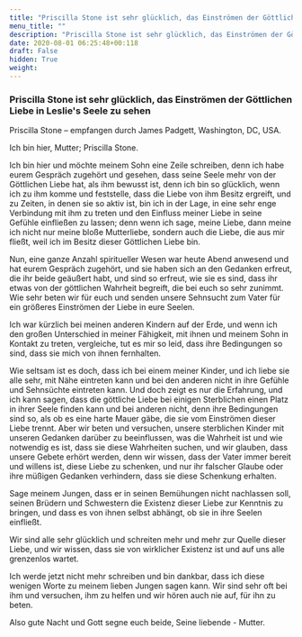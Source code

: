 ```yaml
---
title: "Priscilla Stone ist sehr glücklich, das Einströmen der Göttlichen Liebe in Leslie's Seele zu sehen"
menu_title: ""
description: "Priscilla Stone ist sehr glücklich, das Einströmen der Göttlichen Liebe in Leslie's Seele zu sehen"
date: 2020-08-01 06:25:48+00:118
draft: False
hidden: True
weight:
---
```

### Priscilla Stone ist sehr glücklich, das Einströmen der Göttlichen Liebe in Leslie's Seele zu sehen

Priscilla Stone – empfangen durch James Padgett, Washington, DC, USA.

Ich bin hier, Mutter; Priscilla Stone.

Ich bin hier und möchte meinem Sohn eine Zeile schreiben, denn ich habe eurem Gespräch zugehört und gesehen, dass seine Seele mehr von der Göttlichen Liebe hat, als ihm bewusst ist, denn ich bin so glücklich, wenn ich zu ihm komme und feststelle, dass die Liebe von ihm Besitz ergreift, und zu Zeiten, in denen sie so aktiv ist, bin ich in der Lage, in eine sehr enge Verbindung mit ihm zu treten und den Einfluss meiner Liebe in seine Gefühle einfließen zu lassen; denn wenn ich sage, meine Liebe, dann meine ich nicht nur meine bloße Mutterliebe, sondern auch die Liebe, die aus mir fließt, weil ich im Besitz dieser Göttlichen Liebe bin.

Nun, eine ganze Anzahl spiritueller Wesen war heute Abend anwesend und hat eurem Gespräch zugehört, und sie haben sich an den Gedanken erfreut, die ihr beide geäußert habt, und sind so erfreut, wie sie es sind, dass ihr etwas von der göttlichen Wahrheit begreift, die bei euch so sehr zunimmt. Wie sehr beten wir für euch und senden unsere Sehnsucht zum Vater für ein größeres Einströmen der Liebe in eure Seelen.

Ich war kürzlich bei meinen anderen Kindern auf der Erde, und wenn ich den großen Unterschied in meiner Fähigkeit, mit ihnen und meinem Sohn in Kontakt zu treten, vergleiche, tut es mir so leid, dass ihre Bedingungen so sind, dass sie mich von ihnen fernhalten.

Wie seltsam ist es doch, dass ich bei einem meiner Kinder, und ich liebe sie alle sehr, mit Nähe eintreten kann und bei den anderen nicht in ihre Gefühle und Sehnsüchte eintreten kann. Und doch zeigt es nur die Erfahrung, und ich kann sagen, dass die göttliche Liebe bei einigen Sterblichen einen Platz in ihrer Seele finden kann und bei anderen nicht, denn ihre Bedingungen sind so, als ob es eine harte Mauer gäbe, die sie vom Einströmen dieser Liebe trennt. Aber wir beten und versuchen, unsere sterblichen Kinder mit unseren Gedanken darüber zu beeinflussen, was die Wahrheit ist und wie notwendig es ist, dass sie diese Wahrheiten suchen, und wir glauben, dass unsere Gebete erhört werden, denn wir wissen, dass der Vater immer bereit und willens ist, diese Liebe zu schenken, und nur ihr falscher Glaube oder ihre müßigen Gedanken verhindern, dass sie diese Schenkung erhalten.

Sage meinem Jungen, dass er in seinen Bemühungen nicht nachlassen soll, seinen Brüdern und Schwestern die Existenz dieser Liebe zur Kenntnis zu bringen, und dass es von ihnen selbst abhängt, ob sie in ihre Seelen einfließt.

Wir sind alle sehr glücklich und schreiten mehr und mehr zur Quelle dieser Liebe, und wir wissen, dass sie von wirklicher Existenz ist und auf uns alle grenzenlos wartet.

Ich werde jetzt nicht mehr schreiben und bin dankbar, dass ich diese wenigen Worte zu meinem lieben Jungen sagen kann. Wir sind sehr oft bei ihm und versuchen, ihm zu helfen und wir hören auch nie auf, für ihn zu beten.

Also gute Nacht und Gott segne euch beide, Seine liebende - Mutter.
